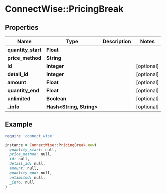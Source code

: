 # ConnectWise::PricingBreak

## Properties

| Name | Type | Description | Notes |
| ---- | ---- | ----------- | ----- |
| **quantity_start** | **Float** |  |  |
| **price_method** | **String** |  |  |
| **id** | **Integer** |  | [optional] |
| **detail_id** | **Integer** |  | [optional] |
| **amount** | **Float** |  | [optional] |
| **quantity_end** | **Float** |  | [optional] |
| **unlimited** | **Boolean** |  | [optional] |
| **_info** | **Hash&lt;String, String&gt;** |  | [optional] |

## Example

```ruby
require 'connect_wise'

instance = ConnectWise::PricingBreak.new(
  quantity_start: null,
  price_method: null,
  id: null,
  detail_id: null,
  amount: null,
  quantity_end: null,
  unlimited: null,
  _info: null
)
```

